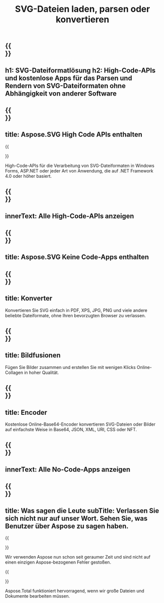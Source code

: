 ﻿---
translation: true
template: /templates/_template-svg.md
title: SVG-Dateien laden, parsen oder konvertieren
weight: 30
url: /
description: High-Code-APIs und kostenlose Apps zum Verarbeiten und Konvertieren von SVG in PDF-, XPS- und Bildformate.
---

{{<section banner>}}
---
h1: SVG-Dateiformatlösung
h2: High-Code-APIs und kostenlose Apps für das Parsen und Rendern von SVG-Dateiformaten ohne Abhängigkeit von anderer Software
---

{{<section include>}}
---
title: Aspose.SVG High Code APIs enthalten
---

{{<section net>}}

High-Code-APIs für die Verarbeitung von SVG-Dateiformaten in Windows Forms, ASP.NET oder jeder Art von Anwendung, die auf .NET Framework 4.0 oder höher basiert.


{{<section button1>}}
---
innerText: Alle High-Code-APIs anzeigen
---

{{<section apps>}}
---
title: Aspose.SVG Keine Code-Apps enthalten
---

{{<section converters>}}
---
title: Konverter
---

Konvertieren Sie SVG einfach in PDF, XPS, JPG, PNG und viele andere beliebte Dateiformate, ohne Ihren bevorzugten Browser zu verlassen.

{{<section mergers>}}
---
title: Bildfusionen
---

Fügen Sie Bilder zusammen und erstellen Sie mit wenigen Klicks Online-Collagen in hoher Qualität.

{{<section encoders>}}
---
title: Encoder
---

Kostenlose Online-Base64-Encoder konvertieren SVG-Dateien oder Bilder auf einfachste Weise in Base64, JSON, XML, URI, CSS oder NFT.

{{<section button2>}}
---
innerText: Alle No-Code-Apps anzeigen
---

{{<section people>}}
---
title: Was sagen die Leute
subTitle: Verlassen Sie sich nicht nur auf unser Wort. Sehen Sie, was Benutzer über Aspose zu sagen haben.
---

{{<section first>}}

Wir verwenden Aspose nun schon seit geraumer Zeit und sind nicht auf einen einzigen Aspose-bezogenen Fehler gestoßen.

{{<section second>}}

Aspose.Total funktioniert hervorragend, wenn wir große Dateien und Dokumente bearbeiten müssen.